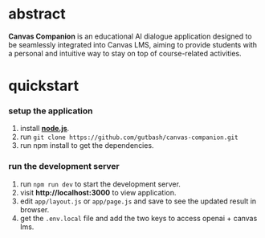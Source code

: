 # abstract
**Canvas Companion** is an educational AI dialogue application designed to be seamlessly integrated into Canvas LMS, aiming to provide students with a personal and intuitive way to stay on top of course-related activities.
# quickstart
### setup the application
1. install **[node.js](https://nodejs.org/en)**.
2. run `git clone https://github.com/gutbash/canvas-companion.git`
3. run npm install to get the dependencies.
### run the development server
1. run `npm run dev` to start the development server.
2. visit **http://localhost:3000** to view application.
3. edit `app/layout.js` or `app/page.js` and save to see the updated result in browser.
4. get the `.env.local` file and add the two keys to access openai + canvas lms.
